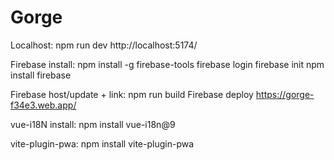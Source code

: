 # Gorge
 Localhost: npm run dev http://localhost:5174/

Firebase install: npm install -g firebase-tools firebase login firebase init npm install firebase

Firebase host/update + link: npm run build Firebase deploy https://gorge-f34e3.web.app/

vue-i18N install: npm install vue-i18n@9

vite-plugin-pwa: npm install vite-plugin-pwa
